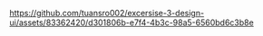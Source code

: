 https://github.com/tuansro002/excersise-3-design-ui/assets/83362420/d301806b-e7f4-4b3c-98a5-6560bd6c3b8e
